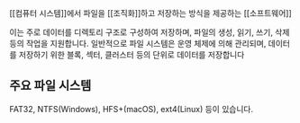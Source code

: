 [[컴퓨터 시스템]]에서 파일을 [[조직화]]하고 저장하는 방식을 제공하는 [[소프트웨어]]

이는 주로 데이터를 디렉토리 구조로 구성하여 저장하며, 파일의 생성, 읽기, 쓰기, 삭제 등의 작업을 지원합니다. 일반적으로 파일 시스템은 운영 체제에 의해 관리되며, 데이터를 저장하기 위한 블록, 섹터, 클러스터 등의 단위로 데이터를 저장합니다

## 주요 파일 시스템
FAT32, NTFS(Windows), HFS+(macOS), ext4(Linux) 등이 있습니다.
